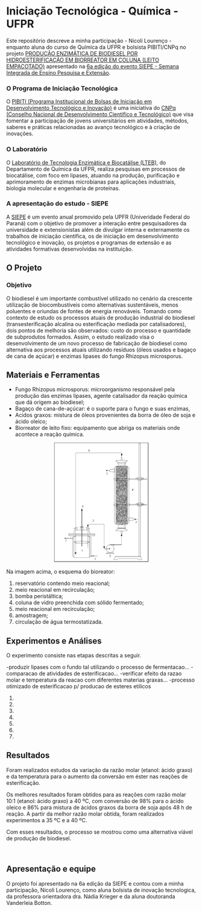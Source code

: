 # Iniciação Tecnológica - Química - UFPR

Este repositório descreve a minha participação - Nicoli Lourenço - enquanto aluna do curso de Química da UFPR e bolsista PIBITI/CNPq no projeto [PRODUÇÃO ENZIMÁTICA DE BIODIESEL POR HIDROESTERIFICAÇÃO EM BIORREATOR EM COLUNA (LEITO EMPACOTADO)](http://www.siepe.ufpr.br/2014/einti/1473.html) apresentado na [6a edição do evento SIEPE - Semana Integrada de Ensino Pesquisa e Extensão](http://www.siepe.ufpr.br/2014/).

### O Programa de Iniciação Tecnológica

O [PIBITI (Programa Institucional de Bolsas de Iniciação em Desenvolvimento Tecnológico e Inovação)](https://memoria.cnpq.br/pibiti) é uma iniciativa do [CNPq (Conselho Nacional de Desenvolvimento Científico e Tecnológico)](https://www.gov.br/cnpq/pt-br/acesso-a-informacao/institucional/institucional) que visa fomentar a participação de jovens universitários em atividades, métodos, saberes e práticas relacionadas ao avanço tecnológico e à criação de inovações.

### O Laboratório

O [Laboratório de Tecnologia Enzimática e Biocatálise (LTEB)](https://lteb.ufpr.br), do Departamento de Química da UFPR, realiza pesquisas em processos de biocatálise, com foco em lipases, atuando na produção, purificação e aprimoramento de enzimas microbianas para aplicações industriais, biologia molecular e engenharia de proteínas.

### A apresentação do estudo - SIEPE

A [SIEPE](http://www.siepe.ufpr.br/) é um evento anual promovido pela UPFR (Univeridade Federal do Paraná) com o objetivo de promover a interação entre pesquisadores da universidade e extensionistas além de divulgar interna e externamente os trabalhos de iniciação científica, os de iniciação em desenvolvimento tecnológico e inovação, os projetos e programas de extensão e as atividades formativas desenvolvidas na instituição.

## O Projeto

### Objetivo

O biodiesel é um importante combustível utilizado no cenário da crescente utilização de biocombustíveis como alternativas sustentáveis, menos poluentes e oriundas de fontes de energia renováveis. Tomando como contexto de estudo os processos atuais de produção industrial do biodiesel (transesterificação alcalina ou esterificação mediada por catalisadores), dois pontos de melhoria são observados: custo do processo e quantidade de subprodutos formados. Assim, o estudo realizado visa o desenvolvimento de um novo processo de fabricação de biodiesel como alternativa aos processos atuais utilizando resíduos (óleos usados e bagaço de cana de açúcar) e enzimas lipases do fungo Rhizopus microsporus.

## Materiais e Ferramentas

- Fungo Rhizopus microsporus: microorganismo responsável pela produção das enzimas lipases, agente catalisador da reação química que dá origem ao biodiesel; 
- Bagaço de cana-de-açúcar: é o suporte para o fungo e suas enzimas,  
- Acidos graxos: mistura de óleos provenientes da borra de óleo de soja e ácido oleico;
- Biorreator de leito fixo: equipamento que abriga os materiais onde acontece a reação química. 


<p align="center">
    <img src="./imagens/esquema.png" width="250">
</p>

Na imagem acima, o esquema do bioreator: 
1) reservatório contendo meio reacional; 
2) meio reacional em recirculação; 
3) bomba peristáltica; 
4) coluna de vidro preenchida com sólido fermentado; 
5) meio reacional em recirculação;
6) amostragem; 
7) circulação de água termostatizada.
 

## Experimentos e Análises

O experimento consiste nas etapas descritas a seguir.

-produzir lipases com o fundo tal utilizando o processo de fermentacao...
-comparacao de atividades de esterificacao...
-verificar efeito da razao molar e temperatura da reacao com diferentes materias graxas...
-processo otimizado de esterificacao p/ producao de esteres etilicos

1)  
2)  
3)  
4)  
5)  
6)  
7) 

## Resultados

Foram realizados estudos da variação da razão molar (etanol: ácido graxo) e da temperatura para o aumento da conversão em éster nas reações de esterificação.

Os melhores resultados foram obtidos para as reações com razão molar 10:1 (etanol: ácido graxo) a 40 ºC, com conversão de 98% para o ácido oleico e 86% para mistura de ácidos graxos da borra de soja após 48 h de reação. 
A partir da melhor razão molar obtida, foram realizados experimentos a 35 ºC e a 40 ºC.

 Com esses resultados, o processo se mostrou como uma alternativa viável de produção de biodiesel.

 

## Apresentação e equipe

O projeto foi apresentado na 6a edição da SIEPE e contou com a minha participação, Nicoli Lourenço, como aluna bolsista de inovação tecnologica, da professora orientadora dra. Nádia Krieger e da aluna doutoranda Vanderleia Botton. 
